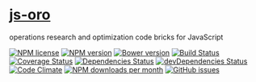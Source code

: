 [js-oro](http://aureooms.github.io/js-oro)
====

operations research and optimization code bricks for JavaScript

[![NPM license](http://img.shields.io/npm/l/aureooms-js-oro.svg?style=flat)](https://raw.githubusercontent.com/aureooms/js-oro/master/LICENSE)
[![NPM version](http://img.shields.io/npm/v/aureooms-js-oro.svg?style=flat)](https://www.npmjs.org/package/aureooms-js-oro)
[![Bower version](http://img.shields.io/bower/v/aureooms-js-oro.svg?style=flat)](http://bower.io/search/?q=aureooms-js-oro)
[![Build Status](http://img.shields.io/travis/aureooms/js-oro.svg?style=flat)](https://travis-ci.org/aureooms/js-oro)
[![Coverage Status](http://img.shields.io/coveralls/aureooms/js-oro.svg?style=flat)](https://coveralls.io/r/aureooms/js-oro)
[![Dependencies Status](http://img.shields.io/david/aureooms/js-oro.svg?style=flat)](https://david-dm.org/aureooms/js-oro#info=dependencies)
[![devDependencies Status](http://img.shields.io/david/dev/aureooms/js-oro.svg?style=flat)](https://david-dm.org/aureooms/js-oro#info=devDependencies)
[![Code Climate](http://img.shields.io/codeclimate/github/aureooms/js-oro.svg?style=flat)](https://codeclimate.com/github/aureooms/js-oro)
[![NPM downloads per month](http://img.shields.io/npm/dm/aureooms-js-oro.svg?style=flat)](https://www.npmjs.org/package/aureooms-js-oro)
[![GitHub issues](http://img.shields.io/github/issues/aureooms/js-oro.svg?style=flat)](https://github.com/aureooms/js-oro/issues)
